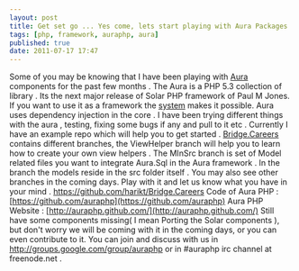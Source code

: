 ```yaml
---
layout: post
title: Get set go ... Yes come, lets start playing with Aura Packages
tags: [php, framework, auraphp, aura]
published: true
date: 2011-07-17 17:47
---
```

Some of you may be knowing that I have been playing with [Aura](https://github.com/auraphp) components for the past few months . The Aura is a PHP 5.3 collection of library . Its the next major release of Solar PHP framework of Paul M Jones. If you want to use it as a framework the [system](https://github.com/auraphp/system) makes it possible. Aura uses dependency injection in the core .  I have been trying different things with the aura , testing, fixing some bugs if any and pull to it etc . Currently I have an example repo which will help you to get started .  [Bridge.Careers](https://github.com/harikt/Bridge.Careers) contains different branches, the ViewHelper branch will help you to learn how to create your own view helpers . The MInSrc branch is set of Model related files you want to integrate Aura.Sql in the Aura framework . In the branch the models reside in the src folder itself .  You may also see other branches in the coming days.  Play with it and let us know what you have in your mind .  https://github.com/harikt/Bridge.Careers  Code of Aura PHP : [https://github.com/auraphp](https://github.com/auraphp)  Aura PHP Website : [http://auraphp.github.com/](http://auraphp.github.com/)  Still have some components missing( I mean Porting the Solar components ), but don't worry we will be coming with it in the coming days, or you can even contribute to it. You can join and discuss with us in http://groups.google.com/group/auraphp or in \#auraphp irc channel at freenode.net .   
